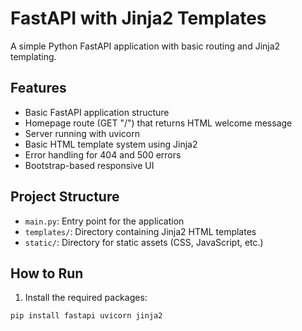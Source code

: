 # FastAPI with Jinja2 Templates

A simple Python FastAPI application with basic routing and Jinja2 templating.

## Features

- Basic FastAPI application structure
- Homepage route (GET "/") that returns HTML welcome message
- Server running with uvicorn
- Basic HTML template system using Jinja2
- Error handling for 404 and 500 errors
- Bootstrap-based responsive UI

## Project Structure

- `main.py`: Entry point for the application
- `templates/`: Directory containing Jinja2 HTML templates
- `static/`: Directory for static assets (CSS, JavaScript, etc.)

## How to Run

1. Install the required packages:
```bash
pip install fastapi uvicorn jinja2
